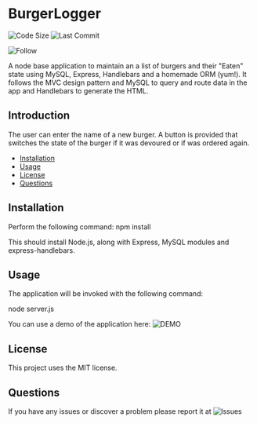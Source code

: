 # BurgerLogger

![Code Size](https://img.shields.io/github/languages/code-size/reithal/BurgerLogger)
![Last Commit](https://img.shields.io/github/last-commit/reithal/BurgerLogger)

![Follow](https://img.shields.io/github/followers/reithal?style=social)

A node base application to maintain an a list of burgers and their "Eaten" state using  MySQL, Express, Handlebars and a homemade ORM (yum!). It follows the MVC design pattern and MySQL to query and route data in the app and Handlebars to generate the HTML.

## Introduction

The user can enter the name of a new burger. A button is provided that switches the state of the burger if it was devoured or if was ordered again.


- [Installation](#installation)
  ​
- [Usage](#usage)
  ​
- [License](#license)
  ​
- [Questions](#questions)

## Installation

Perform the following command: npm install

This should install Node.js, along with Express, MySQL modules and express-handlebars.

## Usage

The application will be invoked with the following command:

node server.js

You can use a demo of the application here: ![DEMO](https://banana-surprise-94301.herokuapp.com/)



## License

This project uses the MIT license.

## Questions

If you have any issues or discover a problem please report it at ![Issues](https://github.com/reithal/BurgerLogger/issues)
